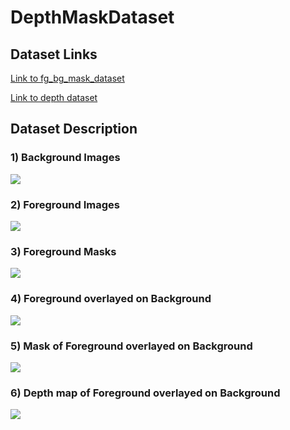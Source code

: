 # DepthMaskDataset


## Dataset Links

[Link to fg_bg_mask_dataset](https://drive.google.com/file/d/11TbUmMY9mYyIeRCkh5kGGIZ-k1Vbs-Qz/view?usp=sharing)

[Link to depth dataset]()


## Dataset Description

### 1) Background Images

![](https://raw.githubusercontent.com/genigarus/DepthMaskDataset/master/asset/sample_bg.PNG)


### 2) Foreground Images

![](https://raw.githubusercontent.com/genigarus/DepthMaskDataset/master/asset/sample_fg.PNG)


### 3) Foreground Masks

![](https://raw.githubusercontent.com/genigarus/DepthMaskDataset/master/asset/sample_fg_mask.PNG)


### 4) Foreground overlayed on Background

![](https://raw.githubusercontent.com/genigarus/DepthMaskDataset/master/asset/fg_bg.png)


### 5) Mask of Foreground overlayed on Background

![](https://raw.githubusercontent.com/genigarus/DepthMaskDataset/master/asset/fg_bg_mask.png)


### 6) Depth map of Foreground overlayed on Background

![](https://raw.githubusercontent.com/genigarus/DepthMaskDataset/master/asset/sample_depth_map.PNG)


